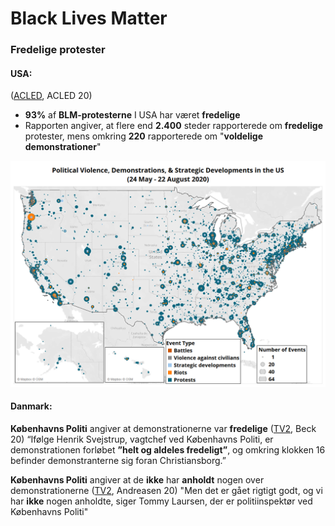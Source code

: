 # Black Lives Matter

### Fredelige protester

#### USA:

([ACLED](https://acleddata.com/2020/09/03/demonstrations-political-violence-in-america-new-data-for-summer-2020/), ACLED 20)

* **93%** af **BLM-protesterne** I USA har været **fredelige**&#x20;
* Rapporten angiver, at flere end **2.400** steder rapporterede om **fredelige** protester, mens omkring **220** rapporterede om "**voldelige demonstrationer**"

![ACLED, ACLED 20, Sommer 2020](<../../.gitbook/assets/billede (20).png>)

#### Danmark:

**Københavns Politi** angiver at demonstrationerne var **fredelige** ([TV2](https://www.tv2lorry.dk/koebenhavn/lige-nu-2000-demonstrerer-i-koebenhavn-efter-sort-amerikaners-doed-efter-anholdelse), Beck 20) “Ifølge Henrik Svejstrup, vagtchef ved Københavns Politi, er demonstrationen forløbet **”helt og aldeles fredeligt”**, og omkring klokken 16 befinder demonstranterne sig foran Christiansborg.”&#x20;

**Københavns Politi** angiver at de **ikke** har **anholdt** nogen over demonstrationerne ([TV2](https://www.tv2lorry.dk/koebenhavn/15000-mennesker-samles-til-dansk-demonstration-mod-racisme-mod-racisme), Andreasen 20) "Men det er gået rigtigt godt, og vi har **ikke** nogen anholdte, siger Tommy Laursen, der er politiinspektør ved Københavns Politi"
